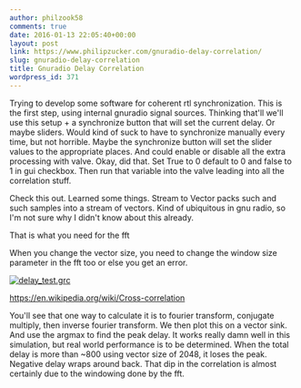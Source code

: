 ```yaml
---
author: philzook58
comments: true
date: 2016-01-13 22:05:40+00:00
layout: post
link: https://www.philipzucker.com/gnuradio-delay-correlation/
slug: gnuradio-delay-correlation
title: Gnuradio Delay Correlation
wordpress_id: 371
---
```


Trying to develop some software for coherent rtl synchronization. This is the first step, using internal gnuradio signal sources. Thinking that'll we'll use this setup + a synchronize button that will set the current delay. Or maybe sliders. Would kind of suck to have to synchronize manually every time, but not horrible. Maybe the synchronize button will set the slider values to the appropriate places. And could enable or disable all the extra processing with valve. Okay, did that. Set True to 0 default to 0 and false to 1 in gui checkbox. Then run that variable into the valve leading into all the correlation stuff.

Check this out. Learned some things. Stream to Vector packs such and such samples into a stream of vectors. Kind of ubiquitous in gnu radio, so I'm not sure why I didn't know about this already.

That is what you need for the fft

When you change the vector size, you need to change the window size parameter in the fft too or else you get an error.

[![delay_test.grc](http://philzucker.nfshost.com/wordpress/wp-content/uploads/2016/01/delay_test.grc_-300x240.png)](http://philzucker.nfshost.com/wordpress/wp-content/uploads/2016/01/delay_test.grc_.png)



https://en.wikipedia.org/wiki/Cross-correlation

You'll see that one way to calculate it is to fourier transform, conjugate multiply, then inverse fourier transform. We then plot this on a vector sink. And use the argmax to find the peak delay. It works really damn well in this simulation, but real world performance is to be determined. When the total delay is more than ~800 using vector size of 2048, it loses the peak. Negative delay wraps around back. That dip in the correlation is almost certainly due to the windowing done by the fft.
